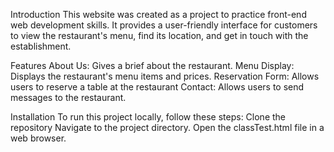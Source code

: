 Introduction
This website was created as a project to practice front-end web development skills. It provides a user-friendly interface for customers to view the restaurant's menu, find its location, and get in touch with the establishment.

Features
About Us: Gives a brief about the restaurant.
Menu Display: Displays the restaurant's menu items and prices.
Reservation Form: Allows users to reserve a table at the restaurant
Contact: Allows users to send messages to the restaurant.

Installation
To run this project locally, follow these steps:
Clone the repository
Navigate to the project directory.
Open the classTest.html file in a web browser.
